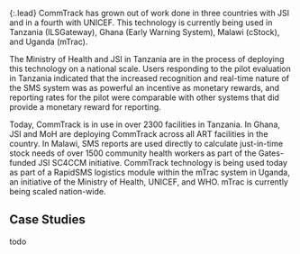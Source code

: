 {:.lead}
CommTrack has grown out of work done in three countries with JSI and in a fourth with UNICEF. This technology is currently being used in Tanzania (ILSGateway), Ghana (Early Warning System), Malawi (cStock), and Uganda (mTrac). 

The Ministry of Health and JSI in Tanzania are in the process of deploying this technology on a national scale. Users responding to the pilot evaluation in Tanzania indicated that the increased recognition and real-time nature of the SMS system was as powerful an incentive as monetary rewards, and reporting rates for the pilot were comparable with other systems that did provide a monetary reward for reporting. 

Today, CommTrack is in use in over 2300 facilities in Tanzania. In Ghana, JSI and MoH are deploying CommTrack across all ART facilities in the country. In Malawi, SMS reports are used directly to calculate just-in-time stock needs of over 1500 community health workers as part of the Gates-funded JSI SC4CCM initiative. CommTrack technology is being used today as part of a RapidSMS logistics module within the mTrac system in Uganda, an initiative of the Ministry of Health, UNICEF, and WHO. mTrac is currently being scaled nation-wide.

## Case Studies

todo